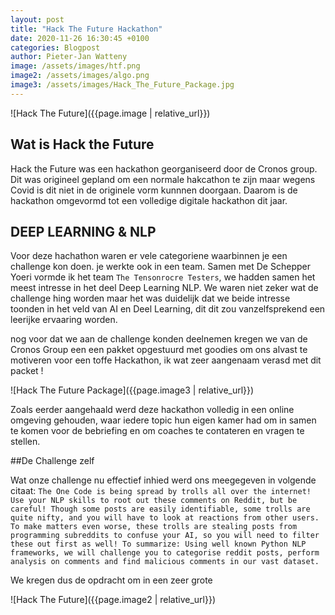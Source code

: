 ```yaml
---
layout: post
title: "Hack The Future Hackathon"
date: 2020-11-26 16:30:45 +0100
categories: Blogpost
author: Pieter-Jan Watteny
image: /assets/images/htf.png
image2: /assets/images/algo.png
image3: /assets/images/Hack_The_Future_Package.jpg
---
```


![Hack The Future]({{page.image | relative_url}})

## Wat is Hack the Future

Hack the Future was een hackathon georganiseerd door de Cronos group. Dit was origineel gepland om een normale hakcathon te zijn maar wegens Covid is dit niet in de originele vorm kunnnen doorgaan. Daarom is de hackathon omgevormd tot een volledige digitale hackathon dit jaar.

## DEEP LEARNING & NLP

Voor deze hachathon waren er vele categoriene waarbinnen je een challenge kon doen. je werkte ook in een team. Samen met De Schepper Yoeri vormde ik het team `The Tensonrocre Testers`, we hadden samen het meest intresse in het deel Deep Learning NLP. We waren niet zeker wat de challenge hing worden maar het was duidelijk dat we beide intresse toonden in het veld van AI en Deel Learning, dit dit zou vanzelfsprekend een leerijke ervaaring worden.

nog voor dat we aan de challenge konden deelnemen kregen we van de Cronos Group een een pakket opgestuurd met goodies om ons alvast te motiveren voor een toffe Hackathon, ik wat zeer aangenaam verasd met dit packet !

![Hack The Future Package]({{page.image3 | relative_url}})

Zoals eerder aangehaald werd deze hackathon volledig in een online omgeving gehouden, waar iedere topic hun eigen kamer had om in samen te komen voor de bebriefing en om coaches te contateren en vragen te stellen.

##De Challenge zelf

Wat onze challenge nu effectief inhied werd ons meegegeven in volgende citaat:
`The One Code is being spread by trolls all over the internet! Use your NLP skills to root out these comments on Reddit, but be careful! Though some posts are easily identifiable, some trolls are quite nifty, and you will have to look at reactions from other users. To make matters even worse, these trolls are stealing posts from programming subreddits to confuse your AI, so you will need to filter these out first as well! To summarize: Using well known Python NLP frameworks, we will challenge you to categorise reddit posts, perform analysis on comments and find malicious comments in our vast dataset.`

We kregen dus de opdracht om in een zeer grote 

![Hack The Future]({{page.image2 | relative_url}})
